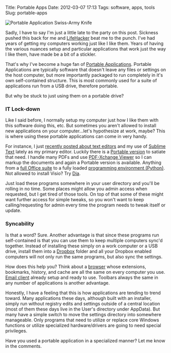 Title: Portable Apps
Date: 2012-03-07 17:13
Tags: software, apps, tools
Slug: portable-apps

![Portable Application Swiss-Army Knife](/static/images/2012/portableapplications.jpg "Portable Application Swiss-Army Knife")

Sadly, I have to say I'm just a little late to the party on this post. Sickness pushed this back for me and [LifeHacker](http://lifehacker.com/5890856/kick-windows-installers-to-the-curb-go-portable-for-a-considerably-more-awesome-windows-experience) beat me to the punch. I've had years of getting my computers working just like I like them. Years of having the various nuances setup and particular applications that work just the way I like them, have made be a bit of a stickler.

That's why I've become a huge fan of [Portable Applications](https://en.wikipedia.org/wiki/Portable_application). Portable Applications are typically software that doesn't leave any files or settings on the host computer, but more importantly packaged to run completely in it's own self-contained structure. This is most commonly used for a suite of applications run from a USB drive, therefore portable.

But why be stuck to just using them on a portable drive?

### IT Lock-down

Like I said before, I normally setup my computer just how I like them with this software doing this, etc. But sometimes you aren't allowed to install new applications on your computer...let's hypothesize at work, maybe? This is where using these portable applications can come in very handy. 

For instance, I just [recently posted about text editors](/2012/text-editors/) and my use of [Sublime Text](http://www.sublimetext.com/) lately as my primary editor. Luckily there is a [Portable version](http://www.sublimetext.com/2) to satiate that need. I handle many PDFs and use [PDF-Xchange Viewer](http://www.tracker-software.com/product/pdf-xchange-viewer) so I can markup the documents and again a Portable version is available. Anything from a [full Office suite](http://portableapps.com/apps/office/libreoffice_portable) to a fully loaded [programming environment (Python)](http://www.portablepython.com/). Not allowed to install Visio? Try [Dia](http://portableapps.com/apps/office/dia_portable). 

Just load these programs somewhere in your user directory and you'll be rolling in no time. Some places might allow you admin access when requested, but I get tired of those tools. On top of that some of these might want further access for simple tweaks, so you won't want to keep calling/requesting for admin every time the program needs to tweak itself or update.

### Syncability

Is that a word? Sure. Another advantage is that since these programs run self-contained is that you can use them to keep multiple computers sync'd together. Instead of installing these simply on a work computer or a USB drive, install them into a [Dropbox](http://db.tt/zwNnYkDx) folder and all your Dropbox enabled computers will not only run the same programs, but also sync the settings. 

How does this help you? Think about a [browser](http://portableapps.com/apps/internet/firefox_portable) whose extensions, bookmarks, history, and cache are all the same on every computer you use. [Email client](http://portableapps.com/apps/internet/thunderbird_portable) already setup and ready to use. Toolbars always the same in any number of applications is another advantage.

Honestly, I have a feeling that this is how applications are tending to trend toward. Many applications these days, although built with an installer, simply run without registry edits and settings outside of a central location (most of them these days live in the User's directory under AppData). But many have a simple switch to move the settings directory into somewhere manageable. Only programs that need to utilize or replace core Windows functions or utilize specialized hardware/drivers are going to need special privileges.

Have you used a portable application in a specialized manner? Let me know in the comments.